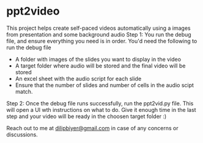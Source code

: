 # ppt2video
This project helps create self-paced videos automatically using a images from presentation and some background audio 
Step 1: 
You run the debug file, and ensure everything you need is in order. You'd need the following to run the debug file 
 - A folder with images of the slides you want to display in the video
 - A target folder where audio will be stored and the final video will be stored
 - An excel sheet with the audio script for each slide
 - Ensure that the number of slides and number of cells in the audio scipt match.

Step 2: 
Once the debug file runs successfully, run the ppt2vid.py file. This will open a UI wth instructions on what to do. Give it enough time in the last step and your video will be ready in the choosen target folder :)

Reach out to me at dilipbiyer@gmail.com in case of any concerns or discussions. 
